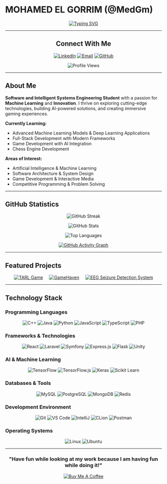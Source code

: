 # MOHAMED EL GORRIM (@MedGm)

<div align="center">

[![Typing SVG](https://readme-typing-svg.herokuapp.com?font=Fira+Code&size=25&pause=1000&color=2E9EFF&center=true&vCenter=true&random=false&width=600&lines=Software+Engineering+Student;AI+%26+Machine+Learning+Enthusiast;Full+Stack+Developer;Game+Development+Explorer;Chess+Player)](https://git.io/typing-svg)

</div>

---

<div align="center">

## Connect With Me

[![LinkedIn](https://img.shields.io/badge/LinkedIn-0A66C2?style=for-the-badge&logo=linkedin&logoColor=white)](https://www.linkedin.com/in/mohamed-el-gorrim-8052822a0/)
[![Email](https://img.shields.io/badge/Email-EA4335?style=for-the-badge&logo=gmail&logoColor=white)](mailto:elgorrim.mohamed@etu.uae.ac.ma)
[![GitHub](https://img.shields.io/badge/GitHub-181717?style=for-the-badge&logo=github&logoColor=white)](https://github.com/MedGm)

![Profile Views](https://komarev.com/ghpvc/?username=medgm&color=blueviolet&style=for-the-badge)

</div>

---

## About Me

**Software and Intelligent Systems Engineering Student** with a passion for **Machine Learning** and **Innovation**. I thrive on exploring cutting-edge technologies, building AI-powered solutions, and creating immersive gaming experiences.

**Currently Learning:**
- Advanced Machine Learning Models & Deep Learning Applications
- Full-Stack Development with Modern Frameworks
- Game Development with AI Integration
- Chess Engine Development

**Areas of Interest:**
- Artificial Intelligence & Machine Learning
- Software Architecture & System Design
- Game Development & Interactive Media
- Competitive Programming & Problem Solving

---

## GitHub Statistics

<div align="center">

![GitHub Streak](https://streak-stats.demolab.com?user=MedGm&theme=tokyonight&hide_border=true)
  
![GitHub Stats](https://github-readme-stats.vercel.app/api?username=MedGm&show_icons=true&theme=tokyonight&hide_border=true&count_private=true)

![Top Languages](https://github-readme-stats.vercel.app/api/top-langs/?username=MedGm&layout=compact&theme=tokyonight&hide_border=true)

[![GitHub Activity Graph](https://github-readme-activity-graph.vercel.app/graph?username=MedGm&theme=tokyo-night&hide_border=true&area=true)](https://github.com/ashutosh00710/github-readme-activity-graph)

</div>

---

## Featured Projects

<div align="center" style="display: flex; flex-wrap: wrap; justify-content: center; gap: 20px;">

  <a href="https://github.com/MedGm/TARL-Game" target="_blank">
    <img src="https://github-readme-stats.vercel.app/api/pin/?username=MedGm&repo=TARL-Game&theme=tokyonight" alt="TARL Game" />
  </a>

  <a href="https://github.com/MedGm/GameHaven" target="_blank">
    <img src="https://github-readme-stats.vercel.app/api/pin/?username=MedGm&repo=GameHaven&theme=tokyonight" alt="GameHaven" />
  </a>

  <a href="https://github.com/MedGm/EEG-Seizure-Detection-System" target="_blank">
    <img src="https://github-readme-stats.vercel.app/api/pin/?username=MedGm&repo=EEG-Seizure-Detection-System&theme=tokyonight" alt="EEG Seizure Detection System" />
  </a>

</div>

---

## Technology Stack

### Programming Languages
<div align="center">

![C++](https://img.shields.io/badge/C++-00599C?style=for-the-badge&logo=cplusplus&logoColor=white)
![Java](https://img.shields.io/badge/Java-ED8B00?style=for-the-badge&logo=openjdk&logoColor=white)
![Python](https://img.shields.io/badge/Python-FFD43B?style=for-the-badge&logo=python&logoColor=blue)
![JavaScript](https://img.shields.io/badge/JavaScript-F7E017?style=for-the-badge&logo=javascript&logoColor=black)
![TypeScript](https://img.shields.io/badge/TypeScript-3178C6?style=for-the-badge&logo=typescript&logoColor=white)
![PHP](https://img.shields.io/badge/PHP-8892BF?style=for-the-badge&logo=php&logoColor=white)

</div>

### Frameworks & Technologies
<div align="center">

![React](https://img.shields.io/badge/React-20232A?style=for-the-badge&logo=react&logoColor=61DAFB)
![Laravel](https://img.shields.io/badge/Laravel-FF2D20?style=for-the-badge&logo=laravel&logoColor=white)
![Symfony](https://img.shields.io/badge/Symfony-000000?style=for-the-badge&logo=symfony&logoColor=white)
![Express.js](https://img.shields.io/badge/Express.js-404D59?style=for-the-badge&logo=express&logoColor=white)
![Flask](https://img.shields.io/badge/Flask-000000?style=for-the-badge&logo=flask&logoColor=white)
![Unity](https://img.shields.io/badge/Unity-100000?style=for-the-badge&logo=unity&logoColor=white)

</div>

### AI & Machine Learning
<div align="center">

![TensorFlow](https://img.shields.io/badge/TensorFlow-FF6F00?style=for-the-badge&logo=tensorflow&logoColor=white)
![TensorFlow.js](https://img.shields.io/badge/tensorflow.js-ffff19?style=for-the-badge&logo=tensorflow&logoColor=grey)
![Keras](https://img.shields.io/badge/Keras-D00000?style=for-the-badge&logo=keras&logoColor=white)
![Scikit Learn](https://img.shields.io/badge/scikit_learn-F7931E?style=for-the-badge&logo=scikit-learn&logoColor=white)

</div>

### Databases & Tools
<div align="center">

![MySQL](https://img.shields.io/badge/MySQL-00758F?style=for-the-badge&logo=mysql&logoColor=white)
![PostgreSQL](https://img.shields.io/badge/PostgreSQL-4169E1?style=for-the-badge&logo=postgresql&logoColor=white)
![MongoDB](https://img.shields.io/badge/MongoDB-4EA94B?style=for-the-badge&logo=mongodb&logoColor=white)
![Redis](https://img.shields.io/badge/Redis-BB2C00?style=for-the-badge&logo=redis&logoColor=white)

</div>

### Development Environment
<div align="center">

![Git](https://img.shields.io/badge/Git-F05032?style=for-the-badge&logo=git&logoColor=white)
![VS Code](https://img.shields.io/badge/VSCode-007ACC?style=for-the-badge&logo=visualstudiocode&logoColor=white)
![IntelliJ](https://img.shields.io/badge/IntelliJ-000000?style=for-the-badge&logo=intellijidea&logoColor=white)
![CLion](https://img.shields.io/badge/CLion-0A0F3D?style=for-the-badge&logo=clion&logoColor=white)
![Postman](https://img.shields.io/badge/Postman-FF6C37?style=for-the-badge&logo=postman&logoColor=white)

</div>

### Operating Systems
<div align="center">

![Linux](https://img.shields.io/badge/Linux-FCC624?style=for-the-badge&logo=linux&logoColor=black)
![Ubuntu](https://img.shields.io/badge/Ubuntu-E95420?style=for-the-badge&logo=ubuntu&logoColor=white)

</div>

---

<div align="center">

### "Have fun while looking at my work because I am having fun while doing it!"

[![Buy Me A Coffee](https://img.shields.io/badge/Buy%20Me%20A%20Coffee-FFDD00?style=for-the-badge&logo=buy-me-a-coffee&logoColor=black)](www.coff.ee/medgm)

</div>
